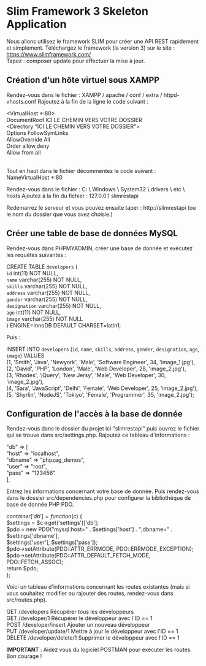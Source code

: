 # Slim Framework 3 Skeleton Application

Nous allons utilisez le framework SLIM pour créer une API REST rapidement et simplement.
Téléchargez le framework (la version 3) sur le site : https://www.slimframework.com/  
Tapez : composer update pour effectuer la mise à jour.

## Création d'un hôte virtuel sous XAMPP

Rendez-vous dans le fichier : XAMPP / apache / conf / extra / httpd-vhosts.conf
Rajoutez à la fin de la ligne le code suivant : 

<VirtualHost *:80>  
DocumentRoot ICI LE CHEMIN VERS VOTRE DOSSIER  
<Directory "ICI LE CHEMIN VERS VOTRE DOSSIER">  
Options FollowSymLinks  
AllowOverride All  
Order allow,deny  
Allow from all  
</Directory>  
</VirtualHost>  

Tout en haut dans le fichier décommentez le code suivant : NameVirtualHost *:80

Rendez-vous dans le fichier : C: \ Windows \ System32 \ drivers \ etc \ hosts
Ajoutez à la fin du fichier : 127.0.0.1 slimrestapi

Redemarrez le serveur et vous pouvez ensuite taper : http://slimrestapi (ou le nom du dossier que vous avez choisie.)

## Créer une table de base de données MySQL

Rendez-vous dans PHPMYADMIN, créer une base de donnée et exécutez les requêtes suivantes : 

CREATE TABLE `developers` (  
`id` int(11) NOT NULL,  
`name` varchar(255) NOT NULL,  
`skills` varchar(255) NOT NULL,  
`address` varchar(255) NOT NULL,  
`gender` varchar(255) NOT NULL,  
`designation` varchar(255) NOT NULL,  
`age` int(11) NOT NULL,  
`image` varchar(255) NOT NULL  
) ENGINE=InnoDB DEFAULT CHARSET=latin1;  

Puis : 

INSERT INTO `developers` (`id`, `name`, `skills`, `address`, `gender`, `designation`, `age`, `image`) VALUES  
(1, 'Smith', 'Java', 'Newyork', 'Male', 'Software Engineer', 34, 'image_1.jpg'),  
(2, 'David', 'PHP', 'London', 'Male', 'Web Developer', 28, 'image_2.jpg'),  
(3, 'Rhodes', 'jQuery', 'New Jersy', 'Male', 'Web Developer', 30, 'image_2.jpg'),  
(4, 'Sara', 'JavaScript', 'Delhi', 'Female', 'Web Developer', 25, 'image_2.jpg'),  
(5, 'Shyrlin', 'NodeJS', 'Tokiyo', 'Female', 'Programmer', 35, 'image_2.jpg');  

## Configuration de l'accès à la base de donnée

Rendez-vous dans le dossier du projet ici "slimrestapi" puis ouvrez le fichier qui se trouve dans src/settings.php.
Rajoutez ce tableau d'informations : 

"db" => [  
"host" => "localhost",  
"dbname" => "phpzag_demos",  
"user" => "root",  
"pass" => "123456"  
],

Entrez les informations concernant votre base de donnée.
Puis rendez-vous dans le dossier src/dependencies.php pour configurer la bibliothèque de base de donnée PHP PDO.

$container['db'] = function ($c) {  
$settings = $c->get('settings')['db'];  
$pdo = new PDO("mysql:host=" . $settings['host'] . ";dbname=" . $settings['dbname'],  
$settings['user'], $settings['pass']);  
$pdo->setAttribute(PDO::ATTR_ERRMODE, PDO::ERRMODE_EXCEPTION);  
$pdo->setAttribute(PDO::ATTR_DEFAULT_FETCH_MODE, PDO::FETCH_ASSOC);  
return $pdo;  
};  

Voici un tableau d'informations concernant les routes existantes (mais si vous souhaitez modifier ou rajouter des routes, rendez-vous dans src/routes.php).

GET	/developers	Récupérer tous les développeurs  
GET	/developer/1	Récupérer le développeur avec l'ID == 1  
POST	/developer/insert	Ajouter un nouveau développeur  
PUT	/developer/update/1  Mettre à jour le développeur avec l'ID == 1  
DELETE	/developer/delete/1	Supprimer le développeur avec l'ID == 1  

**IMPORTANT** : Aidez vous du logiciel POSTMAN pour exécuter les routes. Bon courage !
